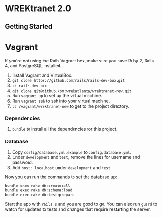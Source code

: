 # WREKtranet 2.0

## Getting Started

# Vagrant

If you're not using the Rails Vagrant box, make sure you have Ruby 2, Rails 4, and PostgreSQL installed.

1. Install Vagrant and VirtualBox.
2. `git clone https://github.com/rails/rails-dev-box.git`
3. `cd rails-dev-box`
4. `git clone git@github.com:wrekatlanta/wrektranet-new.git`
5. Run `vagrant up` to set up the virtual machine.
6. Run `vagrant ssh` to ssh into your virtual machine.
7. `cd /vagrant/wrektranet-new` to get to the project directory.

### Dependencies

1. `bundle` to install all the dependencies for this project.

### Database

1. Copy `config/database.yml.example` to `config/database.yml`.
2. Under `development` and `test`, remove the lines for username and 
   password.
3. Add `host: localhost` under `development` and `test`.

Now you can run the commands to set the database up:

```bash
bundle exec rake db:create:all
bundle exec rake db:schema:load
bundle exec rake db:test:prepare
```

Start the app with `rails s` and you are good to go. You can also run `guard` to watch for updates to tests and changes that require restarting the server.
